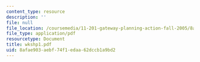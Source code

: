 ```yaml
---
content_type: resource
description: ''
file: null
file_location: /coursemedia/11-201-gateway-planning-action-fall-2005/8afae903aebf74f1edaa62dccb1a9bd2_wkshp1.pdf
file_type: application/pdf
resourcetype: Document
title: wkshp1.pdf
uid: 8afae903-aebf-74f1-edaa-62dccb1a9bd2
---
```

